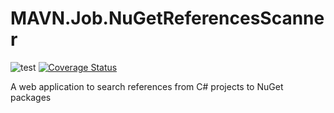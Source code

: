 # MAVN.Job.NuGetReferencesScanner

![test](https://github.com/OpenMAVN/MAVN.Job.NuGetReferencesScanner/workflows/test/badge.svg)
[![Coverage Status](https://coveralls.io/repos/github/OpenMAVN/MAVN.Job.NuGetReferencesScanner/badge.svg?branch=master)](https://coveralls.io/github/OpenMAVN/MAVN.Job.NuGetReferencesScanner?branch=master)

A web application to search references from C# projects to NuGet packages 
